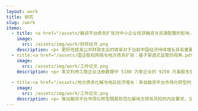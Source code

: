 ```yaml
---
layout: work
title: 研究
slug: /work
items:
  - title: <a href="/assets/融资平台债务扩张对中小企业信贷融资与资源配置的影响.pdf">融资平台债务扩张对中小企业信贷融资与资源配置的影响</a>，2024《财贸经济》
    image:
      src: /assets/img/work/财贸经济.png
    description: <p> 更好地提高公共财政支出的效率对于当前中国经济持续增长具有重要意义。本文以原银监会2011年对地方政府融资平台的信贷融资限制政策为冲击，结合丰富的微观数据，从效率损失的视角为我国宏观经济调控提供了政策启示。研究发现：（1）以负债率为考核的信贷限制政策使得地方政府通过注入土地资产来降低融资平台的负债率，随后的债券发行监管放松促使其融资方式从信贷融资转向债券融资，而规模扩张动机和较低的债券融资成本进一步刺激了融资平台债务规模扩张；（2）融资平台债务规模的扩张对中小企业的投资、雇佣、工资和收入都产生了挤出效应，其中的重要渠道是，商业银行持有大量融资平台发行的债券间接挤出了中小企业的信贷融资；（3）基于Whited和Zhao（2021）的融资错配模型，本文发现中小企业在面临债务融资受阻的情况下，由于缺乏权益融资的渠道而不能灵活调整其投入和产出，并最终导致了资源错配。本文的研究结果表明融资平台债务规模增长伴随的挤出效应和资源错配效应严重制约了公共财政支出的稳增长效果。</p>
  - title:<a href="/assets/国企股权网络与地方债务扩张：基于穿透式监管的视角.pdf">国企股权网络与地方债务扩张：基于穿透式监管的视角</a>，2024《工作论文》
    image:
      src: /assets/img/work/工作论文.png
    description: <p> 本文利用工商企业注册数据中 5180 万家企业的 9250 万条股东信息建立了地方 国有企业的股权网络全景图，并综合使用全国税收调查企业数据和企业所得税汇算清缴数据 研究了地方政府融资平台债务扩张的新机制，估算了全口径的地方政府隐性债务规模。本文 发现:(1)地方政府融资平台股权网络在 2008 年后从横向和纵向两个维度迅速扩张。(2) 利用 2011 年银监会对融资平台的信贷监管名单冲击，研究发现受到监管的融资平台会通过 其股权网络中没有受监管的企业进行融资由此逃避监管，并使总体债务规模持续上升。(3) 基于股权网络和微观企业数据本文使用机器学习测算了全口径的地方政府隐性债务规模的 上限和下限，并且分类讨论了其中有息债务、银行债务和其他金融机构债务的构成。本文的 结论为认识地方债务规模、理解地方债务增长和防范化解地方债务风险提供了具体且清晰的 政策启示，即穿透地方国有企业股权网络的地方债务监管思路是完善全口径地方债务监测监管体系的核心要义。</p>
    
  - title:<a href="/assets/地方债务化解与地区经济增长：来自融资平台市场化转型的证据.pdf">地方债务化解与地区经济增长：来自融资平台市场化转型的证据</a>，2024《工作论文》
    image:
      src: /assets/img/work/工作论文.png
    description: <p> 推动融资平台市场化转型既是防范化解地方债务风险的内在要求，又是新一 轮财税体制改革的关键内容。本文利用多源微观数据从股权网络、资源配置、经济增长的视 角考察了融资平台市场化转型的化债效果及其经济效应，研究发现:(1)融资平台市场化转 型显著降低了自身的负债和资产规模，同时提高了其盈利能力。(2)融资平台市场化转型后 其股权网络中其他企业的负债规模也显著下降，即有效化解了融资平台及其股权网络企业的 债务规模。(3)融资平台市场化转型使低效率企业减少投资且高效率企业增加投资从而显著 改善了地区层面的资源配置效率，并提高了新进入企业的数量。(4)从长期来看，融资平台 市场化转型显著促进了地区的经济增长。本文的研究结论在当前统筹高质量发展与高水平安 全的背景下为如何有效化解地方债务风险提供了重要参考。</p>
---
```


<br />
<br />
